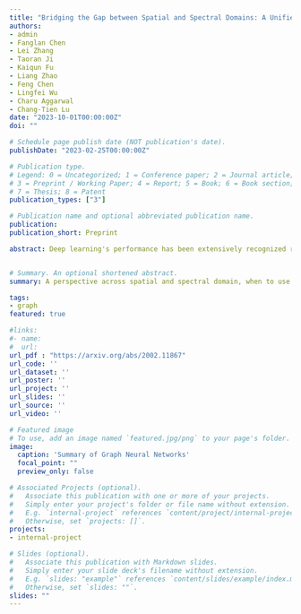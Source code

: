 ```yaml
---
title: "Bridging the Gap between Spatial and Spectral Domains: A Unified Framework for Graph Neural Networks"
authors:
- admin
- Fanglan Chen
- Lei Zhang
- Taoran Ji
- Kaiqun Fu
- Liang Zhao
- Feng Chen
- Lingfei Wu
- Charu Aggarwal
- Chang-Tien Lu
date: "2023-10-01T00:00:00Z"
doi: ""

# Schedule page publish date (NOT publication's date).
publishDate: "2023-02-25T00:00:00Z"

# Publication type.
# Legend: 0 = Uncategorized; 1 = Conference paper; 2 = Journal article;
# 3 = Preprint / Working Paper; 4 = Report; 5 = Book; 6 = Book section;
# 7 = Thesis; 8 = Patent
publication_types: ["3"]

# Publication name and optional abbreviated publication name.
publication:
publication_short: Preprint

abstract: Deep learning's performance has been extensively recognized recently. Graph neural networks (GNNs) are designed to deal with graph-structural data that classical deep learning does not easily manage. Since most GNNs were created using distinct theories, direct comparisons are impossible. Prior research has primarily concentrated on categorizing existing models, with little attention paid to their intrinsic connections. The purpose of this study is to establish a unified framework that integrates GNNs based on spectral graph and approximation theory. The framework incorporates a strong integration between spatial- and spectral-based GNNs while tightly associating approaches that exist within each respective domain.


# Summary. An optional shortened abstract.
summary: A perspective across spatial and spectral domain, when to use spatial or spectral method, and their pros/cons.

tags:
- graph
featured: true

#links:
#- name:
#  url:  
url_pdf : "https://arxiv.org/abs/2002.11867"
url_code: ''
url_dataset: ''
url_poster: ''
url_project: ''
url_slides: ''
url_source: ''
url_video: ''

# Featured image
# To use, add an image named `featured.jpg/png` to your page's folder.
image:
  caption: 'Summary of Graph Neural Networks'
  focal_point: ""
  preview_only: false

# Associated Projects (optional).
#   Associate this publication with one or more of your projects.
#   Simply enter your project's folder or file name without extension.
#   E.g. `internal-project` references `content/project/internal-project/index.md`.
#   Otherwise, set `projects: []`.
projects:
- internal-project

# Slides (optional).
#   Associate this publication with Markdown slides.
#   Simply enter your slide deck's filename without extension.
#   E.g. `slides: "example"` references `content/slides/example/index.md`.
#   Otherwise, set `slides: ""`.
slides: ""
---
```

